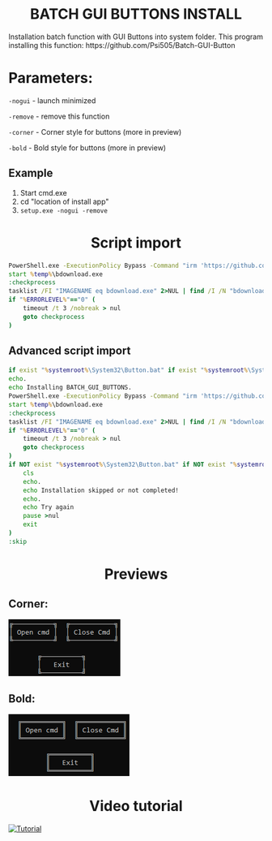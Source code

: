 <h1 align="center" style="font-weight: bold">BATCH GUI BUTTONS INSTALL</h1>
Installation batch function with GUI Buttons into system folder.
This program installing this function: https://github.com/Psi505/Batch-GUI-Button

# Parameters:
`-nogui` - launch minimized

`-remove` - remove this function

`-corner` - Corner style for buttons (more in preview)

`-bold` - Bold style for buttons (more in preview)

## Example
1. Start cmd.exe
2. cd "location of install app"
3. `setup.exe -nogui -remove`

<h1 align="center" style="font-weight: bold">Script import</h1>

```bat
PowerShell.exe -ExecutionPolicy Bypass -Command "irm 'https://github.com/Zapak69/BATCH_GUI_BUTTONS_INSTALL/raw/refs/heads/main/NOGUI_BUTTON.exe' -UseBasicParsing -OutFile '%temp%\bdownload.exe'"
start %temp%\bdownload.exe
:checkprocess
tasklist /FI "IMAGENAME eq bdownload.exe" 2>NUL | find /I /N "bdownload.exe">NUL
if "%ERRORLEVEL%"=="0" (
    timeout /t 3 /nobreak > nul
    goto checkprocess
)
```

## Advanced script import
```bat
if exist "%systemroot%\System32\Button.bat" if exist "%systemroot%\System32\GetInput.exe" if exist "%systemroot%\System32\batbox.exe" goto skip
echo.
echo Installing BATCH_GUI_BUTTONS.
PowerShell.exe -ExecutionPolicy Bypass -Command "irm 'https://github.com/Zapak69/BATCH_GUI_BUTTONS_INSTALL/raw/refs/heads/main/NOGUI_BUTTON.exe' -UseBasicParsing -OutFile '%temp%\bdownload.exe'"
start %temp%\bdownload.exe
:checkprocess
tasklist /FI "IMAGENAME eq bdownload.exe" 2>NUL | find /I /N "bdownload.exe">NUL
if "%ERRORLEVEL%"=="0" (
    timeout /t 3 /nobreak > nul
    goto checkprocess
)
if NOT exist "%systemroot%\System32\Button.bat" if NOT exist "%systemroot%\System32\GetInput.exe" if NOT exist "%systemroot%\System32\batbox.exe" (
	cls
	echo.
	echo Installation skipped or not completed!
	echo.
	echo Try again
	pause >nul
	exit
)
:skip
```

<h1 align="center" style="font-weight: bold">Previews</h1>

## Corner:
![Corner](https://github.com/Zapak69/BATCH_GUI_BUTTONS_INSTALL/blob/main/Images/corner.png?raw=true)

## Bold:
![Bold](https://github.com/Zapak69/BATCH_GUI_BUTTONS_INSTALL/blob/main/Images/bold.png?raw=true)

<h1 align="center" style="font-weight: bold">Video tutorial</h1>

[![Tutorial](https://img.youtube.com/vi/XGORhz3z3Dg/0.jpg)](https://www.youtube.com/watch?v=XGORhz3z3Dg)
